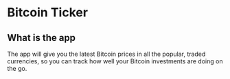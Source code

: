 #  Bitcoin Ticker



## What is the app

The app will give you the latest Bitcoin prices in all the popular, traded currencies,
so you can track how well your Bitcoin investments are doing on the go.
